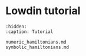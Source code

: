 # Lowdin tutorial

```{toctree}
:hidden:
:caption: Tutorial

numeric_hamiltonians.md
symbolic_hamiltonians.md
```